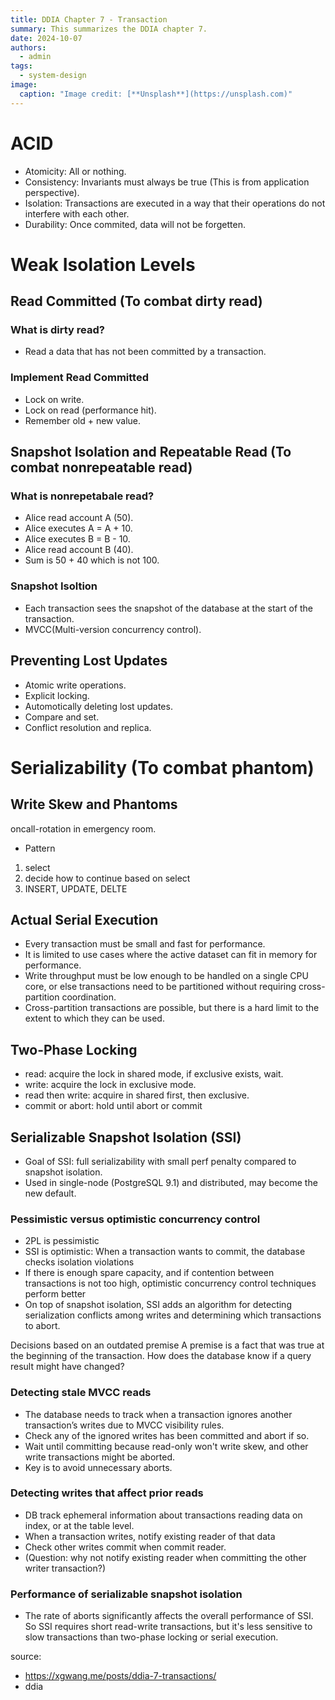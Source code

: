 ```yaml
---
title: DDIA Chapter 7 - Transaction
summary: This summarizes the DDIA chapter 7.
date: 2024-10-07
authors:
  - admin
tags:
  - system-design
image:
  caption: "Image credit: [**Unsplash**](https://unsplash.com)"
---
```


# ACID

- Atomicity: All or nothing.
- Consistency: Invariants must always be true (This is from application perspective).
- Isolation: Transactions are executed in a way that their operations do not interfere with each other.
- Durability: Once commited, data will not be forgetten.

# Weak Isolation Levels

## Read Committed (To combat dirty read)

### What is dirty read?

- Read a data that has not been committed by a transaction.

### Implement Read Committed

- Lock on write.
- Lock on read (performance hit).
- Remember old + new value.

## Snapshot Isolation and Repeatable Read (To combat nonrepeatable read)

### What is nonrepetabale read?

- Alice read account A (50).
- Alice executes A = A + 10.
- Alice executes B = B - 10.
- Alice read account B (40).
- Sum is 50 + 40 which is not 100.

### Snapshot Isoltion

- Each transaction sees the snapshot of the database at the start of the transaction.
- MVCC(Multi-version concurrency control).

## Preventing Lost Updates

- Atomic write operations.
- Explicit locking.
- Automotically deleting lost updates.
- Compare and set.
- Conflict resolution and replica.

# Serializability (To combat phantom)

## Write Skew and Phantoms

oncall-rotation in emergency room.

- Pattern

1. select
2. decide how to continue based on select
3. INSERT, UPDATE, DELTE

## Actual Serial Execution

- Every transaction must be small and fast for performance.
- It is limited to use cases where the active dataset can fit in memory for performance.
- Write throughput must be low enough to be handled on a single CPU core, or else transactions need to be partitioned without requiring cross-partition coordination.
- Cross-partition transactions are possible, but there is a hard limit to the extent to which they can be used.

## Two-Phase Locking

- read: acquire the lock in shared mode, if exclusive exists, wait.
- write: acquire the lock in exclusive mode.
- read then write: acquire in shared first, then exclusive.
- commit or abort: hold until abort or commit

## Serializable Snapshot Isolation (SSI)

- Goal of SSI: full serializability with small perf penalty compared to snapshot isolation.
- Used in single-node (PostgreSQL 9.1) and distributed, may become the new default.

### Pessimistic versus optimistic concurrency control

- 2PL is pessimistic
- SSI is optimistic: When a transaction wants to commit, the database checks isolation violations
- If there is enough spare capacity, and if contention between transactions is not too high, optimistic concurrency control techniques perform better
- On top of snapshot isolation, SSI adds an algorithm for detecting serialization conflicts among writes and determining which transactions to abort.

Decisions based on an outdated premise
A premise is a fact that was true at the beginning of the transaction. How does the database know if a query result might have changed?

### Detecting stale MVCC reads

- The database needs to track when a transaction ignores another transaction’s writes due to MVCC visibility rules.
- Check any of the ignored writes has been committed and abort if so.
- Wait until committing because read-only won't write skew, and other write transactions might be aborted.
- Key is to avoid unnecessary aborts.

### Detecting writes that affect prior reads

- DB track ephemeral information about transactions reading data on index, or at the table level.
- When a transaction writes, notify existing reader of that data
- Check other writes commit when commit reader.
- (Question: why not notify existing reader when committing the other writer transaction?)

### Performance of serializable snapshot isolation

- The rate of aborts significantly affects the overall performance of SSI. So SSI requires short read-write transactions, but it's less sensitive to slow transactions than two-phase locking or serial execution.

source:

- https://xgwang.me/posts/ddia-7-transactions/
- ddia
